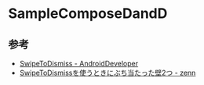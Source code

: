 # SampleComposeDandD

## 参考

- [SwipeToDismiss - AndroidDeveloper](https://developer.android.com/reference/kotlin/androidx/compose/material/package-summary#SwipeToDismiss(androidx.compose.material.DismissState,androidx.compose.ui.Modifier,kotlin.collections.Set,kotlin.Function1,kotlin.Function1,kotlin.Function1))
- [SwipeToDismissを使うときにぶち当たった壁2つ - zenn](https://zenn.dev/turtlekazu/articles/043d9f249730a1)

